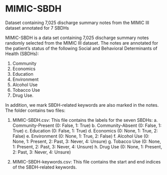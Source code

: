 # MIMIC-SBDH
Dataset containing 7,025 discharge summary notes from the MIMIC III dataset annotated for 7 SBDHs

MIMIC-SBDH is a data set containing 7,025 discharge summary notes randomly selected from the MIMIC III dataset.  The notes are annotated for the patient’s status of the following Social and Behavioral Determinants of Health (SBDHs):
1. Community
2. Economics
3. Education
4. Environment
5. Alcohol Use
6. Tobacco Use
7. Drug Use.

In addition, we mark SBDH-related keywords are also marked in the notes. The folder contains two files:
1. MIMIC-SBDH.csv: This file contains the labels for the seven SBDHs:
	a. Community-Present (0: False, 1: True)
	b. Community-Absent (0: False, 1: True)
	c. Education (0: False, 1: True)
	d. Economics (0: None, 1: True, 2: False)
	e. Environment (0: None, 1: True, 2: False)
	f. Alcohol Use (0: None, 1: Present, 2: Past, 3: Never, 4: Unsure)
	g. Tobacco Use (0: None, 1: Present, 2: Past, 3: Never, 4: Unsure)
	h. Drug Use (0: None, 1: Present, 2: Past, 3: Never, 4: Unsure)

2. MIMIC-SBDH-keywords.csv: This file contains the start and end indices of the SBDH-related keywords.


